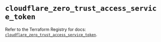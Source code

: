 # `cloudflare_zero_trust_access_service_token`

Refer to the Terraform Registry for docs: [`cloudflare_zero_trust_access_service_token`](https://registry.terraform.io/providers/cloudflare/cloudflare/5.2.0/docs/resources/zero_trust_access_service_token).

